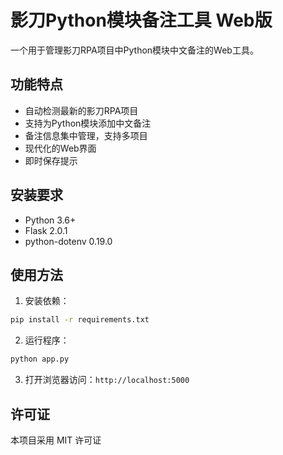 # 影刀Python模块备注工具 Web版

一个用于管理影刀RPA项目中Python模块中文备注的Web工具。

## 功能特点

- 自动检测最新的影刀RPA项目
- 支持为Python模块添加中文备注
- 备注信息集中管理，支持多项目
- 现代化的Web界面
- 即时保存提示

## 安装要求

- Python 3.6+
- Flask 2.0.1
- python-dotenv 0.19.0

## 使用方法

1. 安装依赖：
```bash
pip install -r requirements.txt
```

2. 运行程序：
```bash
python app.py
```

3. 打开浏览器访问：`http://localhost:5000`

## 许可证

本项目采用 MIT 许可证
